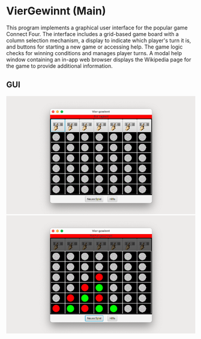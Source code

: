 # VierGewinnt (Main)

This program implements a graphical user interface for the popular game Connect Four. The interface includes a grid-based game board with a column selection mechanism, a display to indicate which player's turn it is, and buttons for starting a new game or accessing help. The game logic checks for winning conditions and manages player turns. A modal help window containing an in-app web browser displays the Wikipedia page for the game to provide additional information.

## GUI

![ViewGewinnt Vorher GUI](../img/13-viergewinnt_01.png)
![ViewGewinnt Nachher GUI](../img/13-viergewinnt_02.png)
